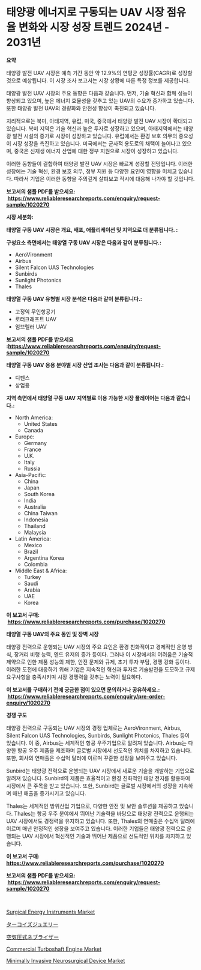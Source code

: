 <p><h1>태양광 에너지로 구동되는 UAV 시장 점유율 변화와 시장 성장 트렌드 2024년 - 2031년</h1></p><p><strong>요약</strong></p>
<p><p>태양광 발전 UAV 시장은 예측 기간 동안 약 12.9%의 연평균 성장률(CAGR)로 성장할 것으로 예상됩니다. 이 시장 조사 보고서는 시장 상황에 따른 특정 정보를 제공합니다.</p><p>태양광 발전 UAV 시장의 주요 동향은 다음과 같습니다. 먼저, 기술 혁신과 함께 성능이 향상되고 있으며, 높은 에너지 효율성을 갖추고 있는 UAV의 수요가 증가하고 있습니다. 또한 태양광 발전 UAV의 경량화와 안전성 향상이 촉진되고 있습니다.</p><p>지리적으로는 북미, 아태지역, 유럽, 미국, 중국에서 태양광 발전 UAV 시장이 확대되고 있습니다. 북미 지역은 기술 혁신과 높은 투자로 성장하고 있으며, 아태지역에서는 태양광 발전 시설의 증가로 시장이 성장하고 있습니다. 유럽에서는 환경 보호 의무의 중요성이 시장 성장을 촉진하고 있습니다. 미국에서는 군사적 용도로의 채택이 늘어나고 있으며, 중국은 신재생 에너지 산업에 대한 정부 지원으로 시장이 성장하고 있습니다.</p><p>이러한 동향들이 결합하여 태양광 발전 UAV 시장은 빠르게 성장할 전망입니다. 이러한 성장에는 기술 혁신, 환경 보호 의무, 정부 지원 등 다양한 요인이 영향을 미치고 있습니다. 따라서 기업은 이러한 동향을 주의깊게 살펴보고 적시에 대응해 나가야 할 것입니다.</p></p>
<p><strong>보고서의 샘플 PDF를 받으세요: &nbsp;<a href="https://www.reliableresearchreports.com/enquiry/request-sample/1020270">https://www.reliableresearchreports.com/enquiry/request-sample/1020270</a></strong></p>
<p><strong>시장 세분화:</strong></p>
<p><strong> 태양열 구동 UAV 시장은 개요, 배포, 애플리케이션 및 지역으로 더 분류됩니다. :</strong></p>
<p><strong>구성요소 측면에서는 태양열 구동 UAV 시장은 다음과 같이 분류됩니다.:</strong></p>
<p><ul><li>AeroVironment</li><li>Airbus</li><li>Silent Falcon UAS Technologies</li><li>Sunbirds</li><li>Sunlight Photonics</li><li>Thales</li></ul></p>
<p><strong> 태양열 구동 UAV 유형별 시장 분석은 다음과 같이 분류됩니다.:</strong></p>
<p><ul><li>고정익 무인항공기</li><li>로터크래프트 UAV</li><li>엄브렐러 UAV</li></ul></p>
<p><strong>보고서의 샘플 PDF를 받으세요 :<a href="https://www.reliableresearchreports.com/enquiry/request-sample/1020270">https://www.reliableresearchreports.com/enquiry/request-sample/1020270</a></strong></p>
<p><strong> 태양열 구동 UAV 응용 분야별 시장 산업 조사는 다음과 같이 분류됩니다.:</strong></p>
<p><ul><li>디펜스</li><li>상업용</li></ul></p>
<p><strong>지역 측면에서 태양열 구동 UAV 지역별로 이용 가능한 시장 플레이어는 다음과 같습니다.:</strong></p>
<p><ul>
    <li>
        North America:
        <ul>
            <li>United States</li>
            <li>Canada</li>
        </ul>
    </li>
    <li>
        Europe:
        <ul>
            <li>Germany</li>
            <li>France</li>
            <li>U.K.</li>
            <li>Italy</li>
            <li>Russia</li>
        </ul>
    </li>
    <li>
        Asia-Pacific:
        <ul>
            <li>China</li>
            <li>Japan</li>
            <li>South Korea</li>
            <li>India</li>
            <li>Australia</li>
            <li>China Taiwan</li>
            <li>Indonesia</li>
            <li>Thailand</li>
            <li>Malaysia</li>
        </ul>
    </li>
    <li>
        Latin America:
        <ul>
            <li>Mexico</li>
            <li>Brazil</li>
            <li>Argentina Korea</li>
            <li>Colombia</li>
        </ul>
    </li>
    <li>
        Middle East & Africa:
        <ul>
            <li>Turkey</li>
            <li>Saudi</li>
            <li>Arabia</li>
            <li>UAE</li>
            <li>Korea</li>
        </ul>
    </li>
    </ul></p>
<p><strong>이 보고서 구매: &nbsp;<a href="https://www.reliableresearchreports.com/purchase/1020270">https://www.reliableresearchreports.com/purchase/1020270</a></strong></p>
<p><strong>태양열 구동 UAV의 주요 동인 및 장벽 시장</strong></p>
<p><p>태양광 전력으로 운행되는 UAV 시장의 주요 요인은 환경 친화적이고 경제적인 운영 방식, 장거리 비행 능력, 엔드 유저의 증가 등이다. 그러나 이 시장에서의 어려움은 기술적 제약으로 인한 제품 성능의 제한, 안전 문제와 규제, 초기 투자 부담, 경쟁 강화 등이다. 이러한 도전에 대응하기 위해 기업은 지속적인 혁신과 투자로 기술발전을 도모하고 규제 요구사항을 충족시키며 시장 경쟁력을 갖추는 노력이 필요하다.</p></p>
<p><strong>이 보고서를 구매하기 전에 궁금한 점이 있으면 문의하거나 공유하세요.: &nbsp;<a href="https://www.reliableresearchreports.com/enquiry/pre-order-enquiry/1020270">https://www.reliableresearchreports.com/enquiry/pre-order-enquiry/1020270</a></strong></p>
<p><strong>경쟁 구도</strong></p>
<p><p>태양광 전력으로 구동되는 UAV 시장의 경쟁 업체로는 AeroVironment, Airbus, Silent Falcon UAS Technologies, Sunbirds, Sunlight Photonics, Thales 등이 있습니다. 이 중, Airbus는 세계적인 항공 우주기업으로 알려져 있습니다. Airbus는 다양한 항공 우주 제품을 제조하며 글로벌 시장에서 선도적인 위치를 차지하고 있습니다. 또한, 회사의 연매출은 수십억 달러에 이르며 꾸준한 성장을 보여주고 있습니다.</p><p>Sunbird는 태양광 전력으로 운행되는 UAV 시장에서 새로운 기술을 개발하는 기업으로 알려져 있습니다. Sunbird의 제품은 효율적이고 환경 친화적인 태양 전지를 활용하여 시장에서 큰 주목을 받고 있습니다. 또한, Sunbird는 글로벌 시장에서의 성장을 지속하며 매년 매출을 증가시키고 있습니다.</p><p>Thales는 세계적인 방위산업 기업으로, 다양한 안전 및 보안 솔루션을 제공하고 있습니다. Thales는 항공 우주 분야에서 뛰어난 기술력을 바탕으로 태양광 전력으로 운행되는 UAV 시장에서도 경쟁력을 유지하고 있습니다. 또한, Thales의 연매출은 수십억 달러에 이르며 매년 안정적인 성장을 보여주고 있습니다. 이러한 기업들은 태양광 전력으로 운행되는 UAV 시장에서 혁신적인 기술과 뛰어난 제품으로 선도적인 위치를 차지하고 있습니다.</p></p>
<p><strong>이 보고서 구매: &nbsp; <a href="https://www.reliableresearchreports.com/purchase/1020270">https://www.reliableresearchreports.com/purchase/1020270</a></strong></p>
<p><strong>보고서의 샘플 PDF를 받으세요: &nbsp;<a href="https://www.reliableresearchreports.com/enquiry/request-sample/1020270">https://www.reliableresearchreports.com/enquiry/request-sample/1020270</a></strong><strong></strong></p>
<p>&nbsp;</p>
<p><p><a href="https://issuu.com/reportprime-2/docs/surgical-energy-instruments-market-size-2030.pptx">Surgical Energy Instruments Market</a></p><p><a href="https://medium.com/@vivakuvalis2005/%E3%82%BF%E3%83%BC%E3%82%B3%E3%82%A4%E3%82%BA%E3%82%B8%E3%83%A5%E3%82%A8%E3%83%AA%E3%83%BC%E3%83%9E%E3%83%BC%E3%82%B1%E3%83%83%E3%83%88%E3%83%A1%E3%83%88%E3%83%AA%E3%82%AF%E3%82%B9%E3%81%AE%E8%A7%A3%E8%AA%AD-%E5%B8%82%E5%A0%B4%E3%82%B7%E3%82%A7%E3%82%A2-%E3%83%88%E3%83%AC%E3%83%B3%E3%83%89-%E6%88%90%E9%95%B7%E3%83%91%E3%82%BF%E3%83%BC%E3%83%B3-24218b3d3245">ターコイズジュエリー</a></p><p><a href="https://github.com/nxboeu02965442/Market-Research-Report-List-1/blob/main/7809919192793.md">空気圧式ネブライザー</a></p><p><a href="https://faithful-glue-af3.notion.site/Commercial-Turboshaft-Engine-Market-Research-Report-Forecasted-for-Period-from-2024-2031-by-Marke-9f71cfacbb964194a7d199c69fb020fa">Commercial Turboshaft Engine Market</a></p><p><a href="https://issuu.com/reportprime-2/docs/minimally-invasive-neurosurgical-device-market-siz">Minimally Invasive Neurosurgical Device Market</a></p></p>